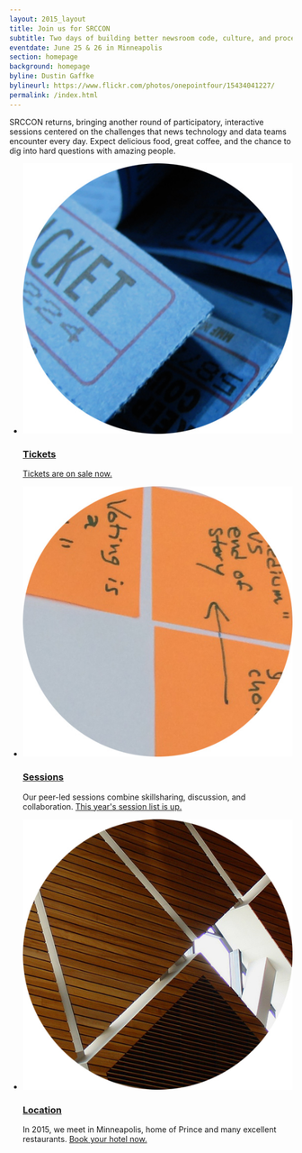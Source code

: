 ```yaml
---
layout: 2015_layout
title: Join us for SRCCON
subtitle: Two days of building better newsroom code, culture, and process—together.
eventdate: June 25 & 26 in Minneapolis
section: homepage
background: homepage
byline: Dustin Gaffke
bylineurl: https://www.flickr.com/photos/onepointfour/15434041227/
permalink: /index.html
---
```

SRCCON returns, bringing another round of participatory, interactive sessions centered on the challenges that news technology and data teams encounter every day. Expect delicious food, great coffee, and the chance to dig into hard questions with amazing people.

<ul class="homepage">
<li class="left"><a href="/tickets"><img src="/media/img/2015/ticket_dot.jpg" class="right"></a><h3><a href="/tickets">Tickets</a></h3><p><a href="/tickets">Tickets are on sale now.</a>
<li class="right"><a href="/sessions"><img src="/media/img/2015/session_dot.jpg"></a><h3><a href="/sessions">Sessions</a></h3><p>Our peer-led sessions combine skillsharing, discussion, and collaboration. <a href="/sessions/">This year's session list is up.</a>
<li class="left"><a href="/location"><img src="/media/img/2015/location.jpg"></a><h3><a href="/location">Location</a></h3><p>In 2015, we meet in Minneapolis, home of Prince and many excellent restaurants. <a href="/location">Book your hotel now.</a>
</ul>
